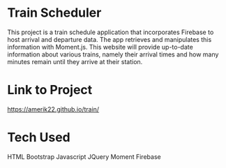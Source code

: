 # Train Scheduler

This project is a train schedule application that incorporates Firebase to host arrival and departure data. The app retrieves and manipulates this information with Moment.js. This website will provide up-to-date information about various trains, namely their arrival times and how many minutes remain until they arrive at their station.

# Link to Project
https://amerik22.github.io/train/


# Tech Used
HTML
Bootstrap
Javascript
JQuery
Moment
Firebase
